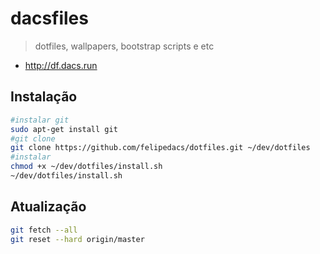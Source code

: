 # dacsfiles
> dotfiles, wallpapers, bootstrap scripts e etc
* http://df.dacs.run

## Instalação
```bash
#instalar git
sudo apt-get install git
#git clone
git clone https://github.com/felipedacs/dotfiles.git ~/dev/dotfiles
#instalar
chmod +x ~/dev/dotfiles/install.sh
~/dev/dotfiles/install.sh
```

## Atualização
```bash
git fetch --all
git reset --hard origin/master
```
